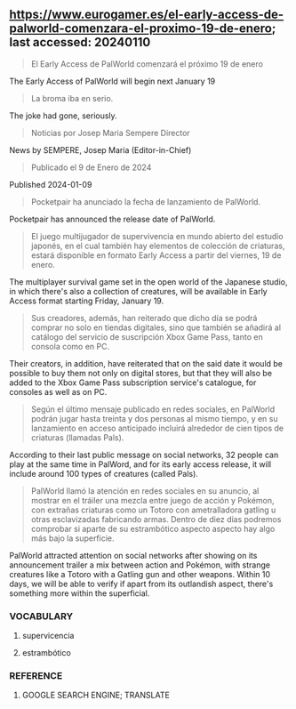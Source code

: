 ## https://www.eurogamer.es/el-early-access-de-palworld-comenzara-el-proximo-19-de-enero; last accessed: 20240110

> El Early Access de PalWorld comenzará el próximo 19 de enero

The Early Access of PalWorld will begin next January 19

> La broma iba en serio.

The joke had gone, seriously.

> Noticias por Josep Maria Sempere Director

News by SEMPERE, Josep Maria (Editor-in-Chief)

> Publicado el 9 de Enero de 2024

Published 2024-01-09

> Pocketpair ha anunciado la fecha de lanzamiento de PalWorld.

Pocketpair has announced the release date of PalWorld.

> El juego multijugador de supervivencia en mundo abierto del estudio japonés, en el cual también hay elementos de colección de criaturas, estará disponible en formato Early Access a partir del viernes, 19 de enero.

The multiplayer survival game set in the open world of the Japanese studio, in which there's also a collection of creatures, will be available in Early Access format starting Friday, January 19.

> Sus creadores, además, han reiterado que dicho día se podrá comprar no solo en tiendas digitales, sino que también se añadirá al catálogo del servicio de suscripción Xbox Game Pass, tanto en consola como en PC.

Their creators, in addition, have reiterated that on the said date it would be possible to buy them not only on digital stores, but that they will also be added to the Xbox Game Pass subscription service's catalogue, for consoles as well as on PC.

> Según el último mensaje publicado en redes sociales, en PalWorld podrán jugar hasta treinta y dos personas al mismo tiempo, y en su lanzamiento en acceso anticipado incluirá alrededor de cien tipos de criaturas (llamadas Pals).

According to their last public message on social networks, 32 people can play at the same time in PalWord, and for its early access release, it will include around 100 types of creatures (called Pals).

> PalWorld llamó la atención en redes sociales en su anuncio, al mostrar en el tráiler una mezcla entre juego de acción y Pokémon, con extrañas criaturas como un Totoro con ametralladora gatling u otras esclavizadas fabricando armas. Dentro de diez días podremos comprobar si aparte de su estrambótico aspecto aspecto hay algo más bajo la superficie. 

PalWorld attracted attention on social networks after showing on its announcement trailer a mix between action and Pokémon, with strange creatures like a Totoro with a Gatling gun and other weapons. Within 10 days, we will be able to verify if apart from its outlandish aspect, there's something more within the superficial.

### VOCABULARY

1) supervicencia

2) estrambótico

### REFERENCE

1) GOOGLE SEARCH ENGINE; TRANSLATE